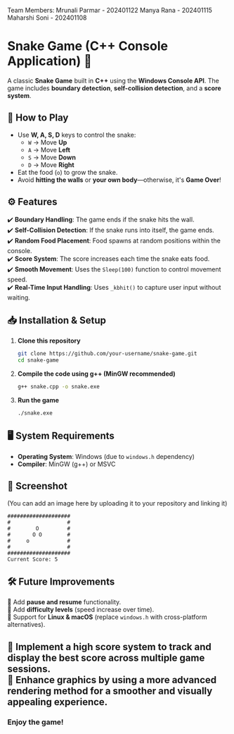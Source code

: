 Team Members:
Mrunali Parmar - 202401122
Manya Rana - 202401115
Maharshi Soni - 202401108

# **Snake Game (C++ Console Application) 🐍**

A classic **Snake Game** built in **C++** using the **Windows Console API**. The game includes **boundary detection**, **self-collision detection**, and a **score system**.  

## **📜 How to Play**
- Use **W, A, S, D** keys to control the snake:  
  - `W` → Move **Up**  
  - `A` → Move **Left**  
  - `S` → Move **Down**  
  - `D` → Move **Right**  
- Eat the food (`o`) to grow the snake.  
- Avoid **hitting the walls** or **your own body**—otherwise, it's **Game Over**!  

## **⚙️ Features**
✔️ **Boundary Handling**: The game ends if the snake hits the wall.  
✔️ **Self-Collision Detection**: If the snake runs into itself, the game ends.  
✔️ **Random Food Placement**: Food spawns at random positions within the console.  
✔️ **Score System**: The score increases each time the snake eats food.  
✔️ **Smooth Movement**: Uses the `Sleep(100)` function to control movement speed.  
✔️ **Real-Time Input Handling**: Uses `_kbhit()` to capture user input without waiting.  

## **📥 Installation & Setup**
1. **Clone this repository**  
   ```sh
   git clone https://github.com/your-username/snake-game.git
   cd snake-game
   ```
2. **Compile the code using g++ (MinGW recommended)**
   ```sh
   g++ snake.cpp -o snake.exe
   ```
3. **Run the game**
   ```sh
   ./snake.exe
   ```

## **🖥️ System Requirements**
- **Operating System**: Windows (due to `windows.h` dependency)  
- **Compiler**: MinGW (g++) or MSVC  

## **📸 Screenshot**
(You can add an image here by uploading it to your repository and linking it)

```
####################
#                  #
#        O         #
#       O O        #
#     o            #
#                  #
####################
Current Score: 5
```

## **🛠️ Future Improvements**
🔹 Add **pause and resume** functionality.  
🔹 Add **difficulty levels** (speed increase over time).  
🔹 Support for **Linux & macOS** (replace `windows.h` with cross-platform alternatives).

🔹 Implement a **high score system** to track and display the best score across multiple game sessions.  
🔹 **Enhance graphics** by using a more advanced rendering method for a smoother and visually appealing experience.  
---

### **Enjoy the game!**
